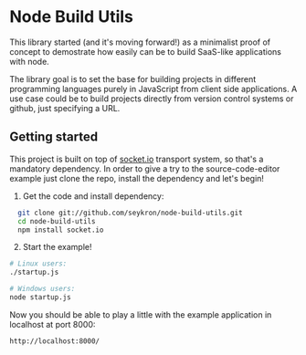 Node Build Utils
================
This library started (and it's moving forward!) as a minimalist proof of concept to demostrate how easily can be to build SaaS-like applications with node.

The library goal is to set the base for building projects in different programming languages purely in JavaScript from client side applications. A use case could be to build projects directly from version control systems or github, just specifying a URL.

Getting started
---------------
This project is built on top of [socket.io](http://socket.io/) transport system, so that's a mandatory dependency. In order to give a try to the source-code-editor example just clone the repo, install the dependency and let's begin!

1. Get the code and install dependency:
```bash
  git clone git://github.com/seykron/node-build-utils.git
  cd node-build-utils
  npm install socket.io
```

2. Start the example!
```bash
# Linux users:
./startup.js

# Windows users:
node startup.js
```
Now you should be able to play a little with the example application in localhost at port 8000:
```
http://localhost:8000/
```

